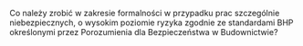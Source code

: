 Co należy zrobić w zakresie formalności w przypadku prac szczególnie niebezpiecznych, o wysokim poziomie ryzyka zgodnie ze standardami BHP określonymi przez Porozumienia dla Bezpieczeństwa w Budownictwie?

